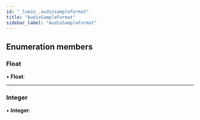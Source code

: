 ```yaml
---
id: "_lumin_.audiosampleformat"
title: "AudioSampleFormat"
sidebar_label: "AudioSampleFormat"
---
```


## Enumeration members

###  Float

• **Float**:

___

###  Integer

• **Integer**:
